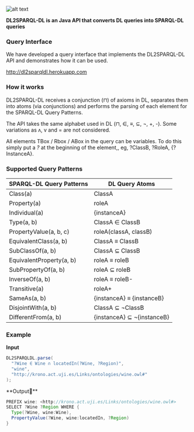 ![alt text](https://raw.github.com/adrielcafe/DL2SPARQL-DL/master/dl2sparqldl.png "DL2SPARQL-DL")

**DL2SPARQL-DL is an Java API that converts DL queries into SPARQL-DL queries**

### Query Interface
We have developed a query interface that implements the DL2SPARQL-DL API and demonstrates how it can be used.

http://dl2sparqldl.herokuapp.com

### How it works
DL2SPARQL-DL receives a conjunction (⊓) of axioms in DL, separates them into atoms (via conjunctions) and performs the parsing of each element for the SPARQL-DL Query Patterns. 

The API takes the same alphabet used in DL (⊓, ∈, ≡, ⊆, ¬, +, -). Some variations as ʌ, v and = are not considered.

All elements TBox / Rbox / ABox in the query can be variables. To do this simply put a *?* at the beginning of the element,, eg, ?ClassB, ?RoleA, {?InstanceA}.

### Supported Query Patterns
| SPARQL-DL Query Patterns | DL Query Atoms             |
| ------------------------ | -------------------------- |
| Class(a)                 | ClassA                     |
| Property(a)              | roleA                      |
| Individual(a)            | {instanceA}                |
| Type(a, b)               | ClassA ∈ ClassB            |
| PropertyValue(a, b, c)   | roleA(classA, classB)      |
| EquivalentClass(a, b)    | ClassA ≡ ClassB            |
| SubClassOf(a, b)         | ClassA ⊆ ClassB            |
| EquivalentProperty(a, b) | roleA ≡ roleB              |
| SubPropertyOf(a, b)      | roleA ⊆ roleB              |
| InverseOf(a, b)          | roleA ≡ roleB-             |
| Transitive(a)            | roleA+                     |
| SameAs(a, b)             | {instanceA} ≡ {instanceB}  |
| DisjointWith(a, b)       | ClassA ⊆ ¬ClassB           |
| DifferentFrom(a, b)      | {instanceA} ⊆ ¬{instanceB} |

### Example
**Input**
```java
DL2SPARQLDL.parse(
  "?Wine ∈ Wine ∩ locatedIn(?Wine, ?Region)",
  "wine",
  "http://krono.act.uji.es/Links/ontologies/wine.owl#"
);
```

**Output**

```java
PREFIX wine: <http://krono.act.uji.es/Links/ontologies/wine.owl#>
SELECT ?Wine ?Region WHERE {
  Type(?Wine, wine:Wine),
  PropertyValue(?Wine, wine:locatedIn, ?Region)
}
```
